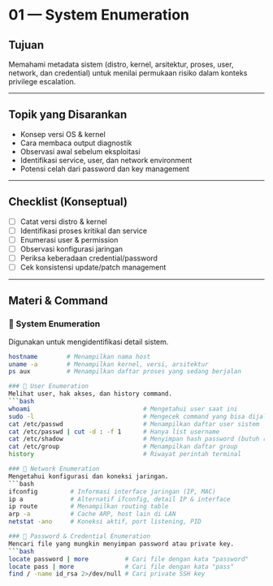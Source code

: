 # 01 — System Enumeration

## Tujuan

Memahami metadata sistem (distro, kernel, arsitektur, proses, user, network, dan credential) untuk menilai permukaan risiko dalam konteks privilege escalation.

---

## Topik yang Disarankan

- Konsep versi OS & kernel
- Cara membaca output diagnostik
- Observasi awal sebelum eksploitasi
- Identifikasi service, user, dan network environment
- Potensi celah dari password dan key management

---

## Checklist (Konseptual)

- [ ] Catat versi distro & kernel
- [ ] Identifikasi proses kritikal dan service
- [ ] Enumerasi user & permission
- [ ] Observasi konfigurasi jaringan
- [ ] Periksa keberadaan credential/password
- [ ] Cek konsistensi update/patch management

---

## Materi & Command

### 🔹 System Enumeration

Digunakan untuk mengidentifikasi detail sistem.

````bash
hostname        # Menampilkan nama host
uname -a        # Menampilkan kernel, versi, arsitektur
ps aux          # Menampilkan daftar proses yang sedang berjalan

### 🔹 User Enumeration
Melihat user, hak akses, dan history command.
```bash
whoami                               # Mengetahui user saat ini
sudo -l                              # Mengecek command yang bisa dijalankan dengan sudo
cat /etc/passwd                      # Menampilkan daftar user sistem
cat /etc/passwd | cut -d : -f 1      # Hanya list username
cat /etc/shadow                      # Menyimpan hash password (butuh root)
cat /etc/group                       # Menampilkan daftar group
history                              # Riwayat perintah terminal

### 🔹 Network Enumeration
Mengetahui konfigurasi dan koneksi jaringan.
```bash
ifconfig         # Informasi interface jaringan (IP, MAC)
ip a             # Alternatif ifconfig, detail IP & interface
ip route         # Menampilkan routing table
arp -a           # Cache ARP, host lain di LAN
netstat -ano     # Koneksi aktif, port listening, PID

### 🔹 Password & Credential Enumeration
Mencari file yang mungkin menyimpan password atau private key.
```bash
locate password | more          # Cari file dengan kata "password"
locate pass | more              # Cari file dengan kata "pass"
find / -name id_rsa 2>/dev/null # Cari private SSH key





````
